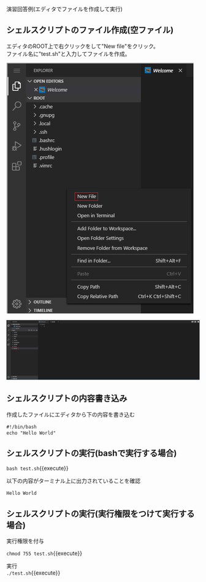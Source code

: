 演習回答例(エディタでファイルを作成して実行)  
## シェルスクリプトのファイル作成(空ファイル)  

エディタのROOT上で右クリックをして"New file"をクリック。  
ファイル名に"test.sh"と入力してファイルを作成。  

![演習1_1](./assets/演習1_1.png)  

![演習1_2](./assets/演習1_2.png)

## シェルスクリプトの内容書き込み  
作成したファイルにエディタから下の内容を書き込む  

```
#!/bin/bash
echo "Hello World"
```

## シェルスクリプトの実行(bashで実行する場合)  

`bash test.sh`{{execute}}

以下の内容がターミナル上に出力されていることを確認  

```
Hello World
```

## シェルスクリプトの実行(実行権限をつけて実行する場合)

実行権限を付与  

`chmod 755 test.sh`{{execute}}

実行  
`./test.sh`{{execute}}